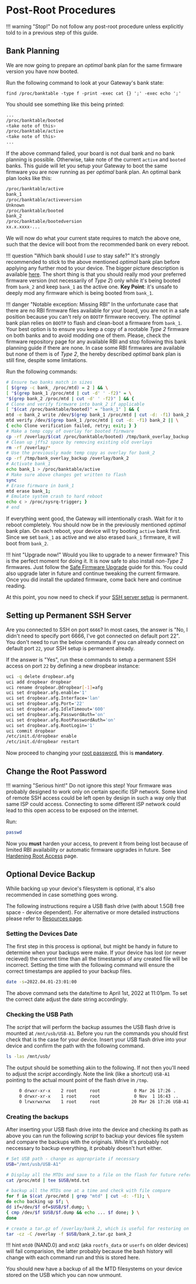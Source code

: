 # Post-Root Procedures

!!! warning "Stop!"
    Do not follow any post-root procedure unless explicitly told to in a previous step of this guide.

## Bank Planning

We are now going to prepare an *optimal* bank plan for the same firmware version you have now booted.

Run the following command to look at your Gateway's bank state:

```find /proc/banktable -type f -print -exec cat {} ';' -exec echo ';'```

You should see something like this being printed:

```bash
...
/proc/banktable/booted
<take note of this>
/proc/banktable/active
<take note of this>
...
```

If the above command failed, your board is not dual bank and no bank planning is possible. Otherwise, take note of the current `active` and `booted` banks.
This guide will let you setup your Gateway to boot the same firmware you are now running as per *optimal* bank plan. An optimal bank plan looks like this:

```bash
/proc/banktable/active
bank_1
/proc/banktable/activeversion
Unknown
/proc/banktable/booted
bank_2
/proc/banktable/bootedversion
xx.x.xxxx-...
```

We will now do what your current state requires to match the above one, such that the device will boot from the recommended bank on every reboot.

!!! question "Which bank should I _use_ to stay safe?"
    It's strongly recommended to stick to the above mentioned *optimal* bank plan before applying any further mod to your device. The bigger picture description is available [here](https://github.com/Ansuel/tch-nginx-gui/issues/514). The short thing is that you should really mod your preferred firmware version (not necessarily of *Type 2*) only while it's being booted from `bank_2` and keep `bank_1` as the active one.
    **Key Point**: it's unsafe to deeply mod any firmware which is being booted from `bank_1`.

!!! danger "Notable exception: Missing RBI"
    In the unfortunate case that there are no RBI firmware files available for your board, you are not in a safe position because you can't rely on `BOOTP` firmware recovery. The *optimal* bank plan relies on `BOOTP` to flash and clean-boot a firmware from `bank_1`. Your best option is to ensure you keep a copy of a rootable *Type 2* firmware on both banks and to avoid modding one of them. Please, check the firmware repository page for any available RBI and stop following this bank planning guide if there are none.
    In case some RBI firmwares are available but none of them is of *Type 2*, the hereby described *optimal* bank plan is still fine, despite some limitations.

Run the following commands:

```bash
# Ensure two banks match in sizes
[ $(grep -c bank_ /proc/mtd) = 2 ] && \
[ "$(grep bank_1 /proc/mtd | cut -d' ' -f2)" = \
"$(grep bank_2 /proc/mtd | cut -d' ' -f2)" ] && {
# Clone and verify firmware into bank_2 if applicable
[ "$(cat /proc/banktable/booted)" = "bank_1" ] && {
mtd -e bank_2 write /dev/$(grep bank_1 /proc/mtd | cut -d: -f1) bank_2 && \
mtd verify /dev/$(grep bank_1 /proc/mtd | cut -d: -f1) bank_2 || \
{ echo Clone verification failed, retry; exit; } }
# Make a temp copy of overlay for booted firmware
cp -rf /overlay/$(cat /proc/banktable/booted) /tmp/bank_overlay_backup
# Clean up jffs2 space by removing existing old overlays
rm -rf /overlay/*
# Use the previously made temp copy as overlay for bank_2
cp -rf /tmp/bank_overlay_backup /overlay/bank_2
# Activate bank_1
echo bank_1 > /proc/banktable/active
# Make sure above changes get written to flash
sync
# Erase firmware in bank_1
mtd erase bank_1;
# Emulate system crash to hard reboot
echo c > /proc/sysrq-trigger; }
# end
```

If everything went good, the Gateway will intentionally crash. Wait for it to reboot completely.
You should now be in the previously mentioned *optimal* bank plan. On each reboot, your device will try booting `active` bank first. Since we set `bank_1` as active and we also erased `bank_1` firmware, it will boot from `bank_2`.

!!! hint "Upgrade now!"
    Would you like to upgrade to a newer firmware? This is the perfect moment for doing it. It is now safe to also install *non-Type 2* firmwares. Just follow the [Safe Firmware Upgrade](../../Upgrade/) guide for this. You could also upgrade later in future and continue tweaking the current firmware. Once you did install the updated firmware, come back here and continue reading.

At this point, you now need to check if your [SSH server setup](#setting-up-permanent-ssh-server) is permanent.

## Setting up Permanent SSH Server

Are you connected to SSH on port `6666`? In most cases, the answer is "No, I didn't need to specify port 6666, I've got connected on default port 22". You don't need to run the below commands if you can already connect on default port `22`, your SSH setup is permanent already.

If the answer is "Yes", run these commands to setup a permanent SSH access on port `22` by defining a new dropbear instance:

```bash
uci -q delete dropbear.afg
uci add dropbear dropbear
uci rename dropbear.@dropbear[-1]=afg
uci set dropbear.afg.enable='1'
uci set dropbear.afg.Interface='lan'
uci set dropbear.afg.Port='22'
uci set dropbear.afg.IdleTimeout='600'
uci set dropbear.afg.PasswordAuth='on'
uci set dropbear.afg.RootPasswordAuth='on'
uci set dropbear.afg.RootLogin='1'
uci commit dropbear
/etc/init.d/dropbear enable
/etc/init.d/dropbear restart
```

Now proceed to changing your [root password](#change-the-root-password), this is **mandatory**.

## Change the Root Password

!!! warning "Serious hint!"
    Do not ignore this step! Your firmware was probably designed to work only on certain specific ISP network. Some kind of remote SSH access could be left open by design in such a way only that same ISP could access. Connecting to some different ISP network could lead to this open access to be exposed on the internet.

Run:

```bash
passwd
```

Now you **must** harden your access, to prevent it from being lost because of limited RBI availability or automatic firmware upgrades in future. See [Hardening Root Access](../../Hardening/) page.



## Optional Device Backup

While backing up your device's filesystem is optional, it's also recommended in case something goes wrong.

The following instructions require a USB flash drive (with about 1.5GB free space - device dependent). For alternative or more detailed instructions please refer to [Resources page](../../Resources/#making-dumps).


### Setting the Devices Date
The first step in this process is optional, but might be handy in future to determine when your backups were make. If your device has lost (or never recieved) the current time than all the timestamps of any created file will be incorrect. Setting the time with the following command will ensure the correct timestamps are applied to your backup files.

```bash
date -s=2022.04.01-23:01:00
```

The above command sets the date/time to April 1st, 2022 at 11:01pm. To set the correct date adjust the date string accordingly.

### Checking the USB Path
The _script_ that will perform the backup assumes the USB flash drive is mounted at ```/mnt/usb/USB-A1```. Before you run the commands you should first check that is the case for your device. Insert your USB flash drive into your device and confirm the path with the following command.

```bash
ls -las /mnt/usb/
```

The output should be something akin to the following. If not then you'll need to adjust the _script_ accordingly. Note the link (like a shortcut) ```USB-A1``` pointing to the actual mount point of the flash drive in ```/tmp```.

```bash
     0 drwxr-xr-x    2 root     root             0 Mar 26 17:26 .
     0 drwxr-xr-x    1 root     root             0 Nov  1 16:43 ..
     0 lrwxrwxrwx    1 root     root            20 Mar 26 17:26 USB-A1 -> /tmp/run/mountd/sda1
```

### Creating the backups
After inserting your USB flash drive into the device and checking its path as above you can run the following _script_ to backup your devices file system and compare the backups with the originals. While it's probably not neccessary to backup everything, it probably doesn't hurt either.

```bash
# Set USB path - change as appropriate if necessary 
USB="/mnt/usb/USB-A1"

# Display all the MTDs and save to a file on the flash for future reference
cat /proc/mtd | tee $USB/mtd.txt

# backup all the MTDs one at a time and check with file compare
for f in $(cat /proc/mtd | grep "mtd" | cut -d: -f1); \
do echo backing up $f; \
dd if=/dev/$f of=$USB/$f.dump; \
{ cmp /dev/$f $USB/$f.dump && echo ... $f done; } \
done

# create a tar.gz of /overlay/bank_2, which is useful for restoring on a file, by file basis
tar -cz -C /overlay -f $USB/bank_2.tar.gz bank_2
```

!!! hint ```mtd0``` (NAND.0) and ```mtd2``` (aka ```rootfs_data```  or ```userfs``` on older devices) will fail comparision, the latter probably because the bash history will change with each command run and this is stored here.

You should new have a backup of all the MTD filesystems on your device stored on the USB which you can now unmount.
